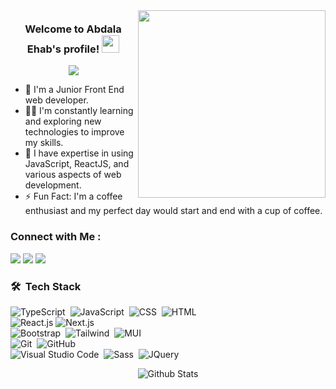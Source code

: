 
<img width="300" align="right" src="https://c.tenor.com/_DOBjnGspYAAAAAM/code-coding.gif">

<h3 align="center" style="margin-top: 20px;" >
  Welcome to Abdala Ehab's profile!
  <img src="https://media.giphy.com/media/hvRJCLFzcasrR4ia7z/giphy.gif" width="28">
</h3>

<!-- Typing SVG by DenverCoder1 - https://github.com/DenverCoder1/readme-typing-svg -->
<p align="center">
  <a href="https://github.com/DenverCoder1/readme-typing-svg"><img src="https://readme-typing-svg.herokuapp.com/?lines=Front-End%20web%20developer;Always%20learning%20new%20things&font=Fira%20Code&center=true&width=440&height=45&color=f75c7e&vCenter=true&size=22"></a>
</p> 

- 🏢 I'm a Junior Front End web developer.
- 👨‍💻 I'm constantly learning and exploring new technologies to improve my skills.
- 💬 I have expertise in using JavaScript, ReactJS, and various aspects of web development.
- ⚡ Fun Fact: I'm a coffee enthusiast and my perfect day would start and end with a cup of coffee.

### Connect with Me :

<a href="[https://www.linkedin.com/in/abdala-ehab-b229a6268/]" target="_blank"><img src="https://img.shields.io/badge/-Abdala %20Ehab-0077B5?style=for-the-badge&logo=Linkedin&logoColor=white"/></a>
<a href="abdalaehab3@gmail.com" target="_blank"><img src="https://img.shields.io/badge/-Abdala %20Ehab-0077B5?style=for-the-badge&logo=Gmail&logoColor=red"/></a>
<a href="https://www.facebook.com/abdala.ehab.96" target="_blank"><img src="https://img.shields.io/badge/-Abdala %20Ehab-0077B5?style=for-the-badge&logo=Facebook&logoColor=white"/></a>
### 🛠 &nbsp;Tech Stack
![TypeScript](https://img.shields.io/badge/-TypeScript-05122A?style=flat&logo=Typescript)&nbsp;
![JavaScript](https://img.shields.io/badge/-JavaScript-05122A?style=flat&logo=javascript)&nbsp;
![CSS](https://img.shields.io/badge/-CSS-05122A?style=flat&logo=CSS3&logoColor=1572B6)&nbsp;
![HTML](https://img.shields.io/badge/-HTML-05122A?style=flat&logo=HTML5)&nbsp;<br/>
![React.js](https://img.shields.io/badge/-React-05122A?style=flat&logo=react)
![Next.js](https://img.shields.io/badge/-Next.js-05122A?style=flat&logo=Next.js)<br/>
![Bootstrap](https://img.shields.io/badge/-Bootstrap-05122A?style=flat&logo=bootstrap&logoColor=563D7C)&nbsp;
![Tailwind](https://img.shields.io/badge/-Tailwind-05122A?style=flat&logo=Tailwindcss)&nbsp;
![MUI](https://img.shields.io/badge/-MUI-05122A?style=flat&logo=MUI)&nbsp;<br/>
![Git](https://img.shields.io/badge/-Git-05122A?style=flat&logo=git)&nbsp;
![GitHub](https://img.shields.io/badge/-GitHub-05122A?style=flat&logo=github)&nbsp;<br/>
![Visual Studio Code](https://img.shields.io/badge/-Visual%20Studio%20Code-05122A?style=flat&logo=visual-studio-code&logoColor=007ACC)&nbsp;
![Sass](https://img.shields.io/badge/-Sass-05122A?style=flat&logo=sass)&nbsp;
![JQuery](https://img.shields.io/badge/-JQuery-05122A?style=flat&logo=JQuery)&nbsp;





<p align="center">
        <img src="https://raw.githubusercontent.com/mayhemantt/mayhemantt/Update/svg/Bottom.svg" alt="Github Stats" />
</p>
